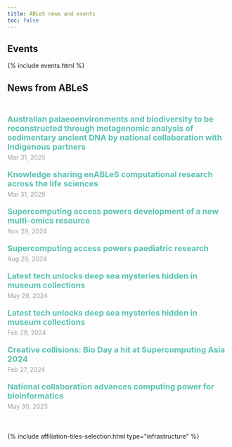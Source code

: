 ```yaml
---
title: ABLeS news and events
toc: false
---
```


## Events

{% include events.html %}

## News from ABLeS

<br/>

<div style="width: 100%; margin: auto;">
    <div class="container">
        <ul style="list-style-type: none; padding: 0;">
            <!-- Blog Post 1 -->
            <li style="margin-bottom: 20px;">
                <a href="https://www.biocommons.org.au/news/ciehf" style="text-decoration: none; color: black;">
                    <h3 style="margin: 0; font-size: 18px; color: #5ac3b1;">Australian palaeoenvironments and biodiversity to be reconstructed through metagenomic analysis of sedimentary ancient DNA by national collaboration with Indigenous partners</h3>
                </a>
                <p style="margin: 5px 0 0; font-size: 14px; color: #a0a0a0;">Mar 31, 2025</p>
            </li>
            <!-- Blog Post 2 -->
            <li style="margin-bottom: 20px;">
                <a href="https://www.biocommons.org.au/news/ables-user-group-meetings" style="text-decoration: none; color: black;">
                    <h3 style="margin: 0; font-size: 18px; color: #5ac3b1;">Knowledge sharing enABLeS computational research across the life sciences</h3>
                </a>
                <p style="margin: 5px 0 0; font-size: 14px; color: #a0a0a0;">Mar 31, 2025</p>
            </li>
            <!-- Blog Post 3 -->
            <li style="margin-bottom: 20px;">
                <a href="https://www.biocommons.org.au/news/ables-icgrc" style="text-decoration: none; color: black;">
                    <h3 style="margin: 0; font-size: 18px; color: #5ac3b1;">Supercomputing access powers development of a new multi-omics resource</h3>
                </a>
                <p style="margin: 5px 0 0; font-size: 14px; color: #a0a0a0;">Nov 29, 2024</p>
            </li>
            <!-- Blog Post 4 -->
            <li style="margin-bottom: 20px;">
                <a href="https://www.biocommons.org.au/news/thekids-ables" style="text-decoration: none; color: black;">
                    <h3 style="margin: 0; font-size: 18px; color: #5ac3b1;">Supercomputing access powers paediatric research</h3>
                </a>
                <p style="margin: 5px 0 0; font-size: 14px; color: #a0a0a0;">Aug 29, 2024</p>
            </li>
            <!-- Blog Post 5 -->
            <li style="margin-bottom: 20px;">
                <a href="https://www.biocommons.org.au/news/deep-sea-ables" style="text-decoration: none; color: black;">
                    <h3 style="margin: 0; font-size: 18px; color: #5ac3b1;">Latest tech unlocks deep sea mysteries hidden in museum collections</h3>
                </a>
                <p style="margin: 5px 0 0; font-size: 14px; color: #a0a0a0;">May 29, 2024</p>
            </li>
            <!-- Blog Post 6 -->
            <li style="margin-bottom: 20px;">
                <a href="https://www.biocommons.org.au/news/ables-webinar2024" style="text-decoration: none; color: black;">
                    <h3 style="margin: 0; font-size: 18px; color: #5ac3b1;">Latest tech unlocks deep sea mysteries hidden in museum collections</h3>
                </a>
                <p style="margin: 5px 0 0; font-size: 14px; color: #a0a0a0;">Feb 29, 2024</p>
            </li>
            <!-- Blog Post 7 -->
            <li style="margin-bottom: 20px;">
                <a href="https://www.biocommons.org.au/news/sca2024-wrap" style="text-decoration: none; color: black;">
                    <h3 style="margin: 0; font-size: 18px; color: #5ac3b1;">Creative collisions: Bio Day a hit at Supercomputing Asia 2024</h3>
                </a>
                <p style="margin: 5px 0 0; font-size: 14px; color: #a0a0a0;">Feb 27, 2024</p>
            </li>
            <!-- Blog Post 8 -->
            <li style="margin-bottom: 20px;">
                <a href="https://www.biocommons.org.au/news/pawsey-access" style="text-decoration: none; color: black;">
                    <h3 style="margin: 0; font-size: 18px; color: #5ac3b1;">National collaboration advances computing power for bioinformatics</h3>
                </a>
                <p style="margin: 5px 0 0; font-size: 14px; color: #a0a0a0;">May 30, 2023</p>
            </li>
        </ul>
    </div>
</div>

<br/>

{% include affiliation-tiles-selection.html type="infrastructure" %}


